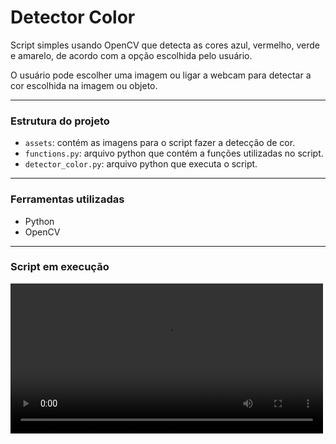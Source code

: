 # Detector Color
Script simples usando OpenCV que detecta as cores azul, vermelho, verde e amarelo, de acordo com a opção escolhida pelo usuário.

O usuário pode escolher uma imagem ou ligar a webcam para detectar a cor escolhida na imagem ou objeto.

---
### Estrutura do projeto
- `assets`: contém as imagens para o script fazer a detecção de cor.
- `functions.py`: arquivo python que contém a funções utilizadas no script.
- `detector_color.py`: arquivo python que executa o script.
---
### Ferramentas utilizadas
- Python
- OpenCV
---
### Script em execução
<video width="500" height="240" controls>
  <source src="demo/demo_.mp4" type="video/mp4">
</video>